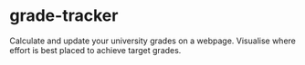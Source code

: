 # grade-tracker
Calculate and update your university grades on a webpage.
Visualise where effort is best placed to achieve target grades.
